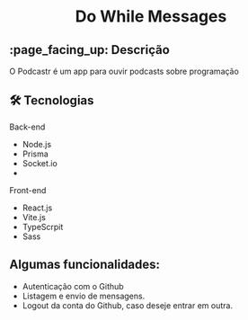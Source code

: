 <h1 align="center"> Do While Messages </h1>

<h2>  
:page_facing_up: Descrição 
</h2>
  
<p> O Podcastr é um app para ouvir podcasts sobre programação </p>

<h2>🛠 Tecnologias </h2>
<p>Back-end </p>
<ul>
<li>Node.js</li>
<li>Prisma</li>
<li>Socket.io</li>
<li></li>
</ul>

<p>Front-end </p>
<ul>
<li>React.js</li>
<li>Vite.js</li>
<li>TypeScrpit</li>
<li>Sass</li>
</ul>
  

<h2> Algumas funcionalidades: </h2>
<ul>
<li>Autenticação com o Github</li>
<li>Listagem e envio de mensagens.</li>
<li>Logout da conta do Github, caso deseje entrar em outra.</li>
</ul> 